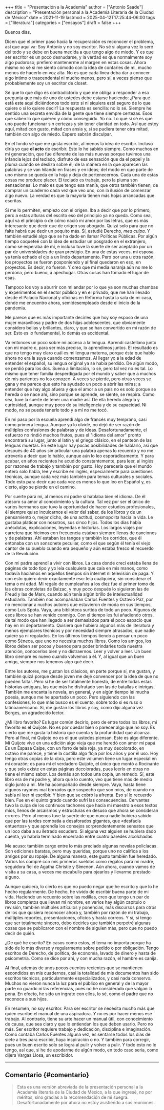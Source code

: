 +++
title = "Presentación a la Academia"
author = ["Antonio Saade"]
description = "Presentación personal a la Academia Literaria de la Ciudad de México"
date = 2021-11-19
lastmod = 2025-04-12T17:25:44-06:00
tags = ["literatura"]
categories = ["ensayos"]
draft = false
+++

Buenos días.

Dicen que el primer paso hacia la recuperación es reconocer el problema, así que aquí va: Soy Antonio y no soy escritor. No sé si alguna vez lo seré del todo y se debe en buena medida a que tengo algo de miedo. Y es que ser escritor es un poco desnudarse, y la verdad es que normalmente soy algo pudoroso; prefiero mantenerme al margen en estas cosas. Ahora mismo no sé si me siento cómodo con la idea de contarles de mi, mucho menos de hacerlo en voz alta. No es que cada línea deba dar a conocer algo íntimo o trascendental ni mucho menos, pero sí, a veces pienso que probablemente soy un escritor de closet.

Sé que lo que digo es contradictorio y que me obliga a responder a esa pregunta que más de uno de ustedes debe estarse haciendo: ¿Para qué está este aquí diciéndonos todo esto si ni siquiera está seguro de lo que quiere o si lo quiere decir? La respuesta es sencilla: no lo sé. Siempre he sentido una secreta envidia de la gente que tiene siempre certezas. Esos que saben lo que quieren y cómo conseguirlo. Yo no. Lo que sí sé es que uno puede funcionar sin certezas y sin tener claridad en todo. Así que estoy aquí, mitad con gusto, mitad con ansia y, si se pudiera tener otra mitad, también con algo de miedo. Espero sabrán disculpar.

En el fondo sé que me gusta escribir, al menos la idea de escribir. Incluso diría yo que **el acto** de escribir. Esto lo he sabido siempre. Como muchos en mi generación, que fue diferente de las más nuevas porque tuvimos una infancia lejos del teclado, disfruto de esa sensación que da el papel y la pluma cuando se desliza sobre él; de la manera en la que aparecen las palabras y se van hilando en frases y en ideas; del modo en que parte de uno mismo se queda en la hoja y deja de pertenecernos. Cada una de estas cosas me produce placer. El teclado es trabajo, pero la pluma son sensaciones. Lo malo es que tengo esa manía, que otros también tienen, de comprar un cuaderno cada vez que veo uno, con la ilusión de comenzar algo nuevo. La verdad es que la mayoría tienen más hojas arrancadas que escritas.

Si me lo permiten, empiezo con el origen. Iba a decir que por lo primero, pero a estas alturas del escrito eso del principio ya no queda. Como sea, aquí va el principio o de cómo nació mi amor por las letras, que es más interesante que decir que de origen soy abogado. Quizá solo para que no falte habrá que decir un poquito más. Sí, estudié Derecho, _mea culpa_. Y también estudié algo que se ha dado en llamar Políticas Públicas. Por algún tiempo coqueteé con la idea de estudiar un posgrado en el extranjero, como se esperaba de mí, e incluso tuve la suerte de ser aceptado por un par de universidades de gran prestigio. En una de estas veces, mi esposa ya tenía echado el ojo a un lindo departamento. Pero por una u otra razón, los proyectos se fueron posponiendo y al final quedaron en eso, en proyectos. Es decir, no fueron. Y creo que mi media naranja aún no me lo perdona, pero bueno, a apechugar. Otras cosas han tomado el lugar de esas.

Tampoco los voy a aburrir con mi andar por lo que ya son muchas chambas y experimentos en el sector público y en el privado, que me han llevado desde el Palacio Nacional y oficinas en Reforma hasta la sala de mi casa, donde me encuentro ahora, semidesempleado desde el inicio de la pandemia.

Me parece que es más importante decirles que hoy soy esposo de una mujer maravillosa y padre de dos hijas adolescentes, que obviamente considero bellas y brillantes, claro, y que se han convertido en mi razón de ser. Esto es lo fundamental, lo demás es accidental.

Va entonces un poco sobre mi acceso a la lengua. Aprendí castellano junto con mi madre o, para ser más preciso, lo aprendimos juntos. El resultado es que no tengo muy claro cuál es mi lengua materna, porque ésta que hablo ahora no era la suya cuando comenzamos. Al llegar yo a la edad de entender el español, su lengua original ya se había perdido. De algún modo, se perdió para los dos. Suena a limitación, lo sé, pero tal vez no es tal. Lo mismo que tener familia desperdigada por el mundo y saber que a muchos de mis parientes no los conozco. A veces se pierde, pero otras veces se gana y me parece que esto ha ayudado un poco a abrir las miras; a entender que hay algo afuera y que el amor a un país no es solo porque se hereda o se nace ahí, sino porque se aprende, se siente, se respira. Como sea, tuve la suerte de tener una madre así. De ella heredo alegría y curiosidad, aunque muy poco de su inteligencia y de su capacidad. Ni modo, no se puede tenerlo todo y a mí no me tocó.

En mi paso por la escuela aprendí algo de francés muy temprano, casi como primera lengua. Aunque ya lo olvidé, no dejó de ser razón de múltiples confusiones de palabras y de ideas. Desafortunadamente, el esfuerzo no rindió muchos frutos, pues el "idioma del amor" pronto encontrará su lugar, junto al latín y el griego clásico, en el panteón de las lenguas muertas. En este lugar hay pocas posibilidades de hablarlo, así que después de 40 años sin articular una palabra apenas lo recuerdo y no me atrevería a decir que lo hablo, aunque aún lo leo esporádicamente. Y para acabar, en años recientes he acudido constantemente, para leer, al inglés por razones de trabajo y también por gusto. Hoy parecería que el mundo entero solo habla, lee y escribe en inglés, especialmente para cuestiones técnicas, aunque cada vez más también para temas culturales y sociales. Todo esto para decir que cada vez es menos lo que leo en Español y, es cierto, algo se pierde en el camino.

Por suerte para mí, al menos mi padre sí hablaba bien el idioma. De él atesoro su amor al conocimiento y la cultura. Tal vez por ser el único de varios hermanos que tuvo la oportunidad de hacer estudios profesionales, él siempre quiso inculcarnos el valor del saber, de los libros y de un pensamiento o, mejor dicho, de una actitud, cosmopolita hacia la vida. Le gustaba platicar con nosotros, sus cinco hijos. Todos los días había anécdotas, explicaciones, leyendas e historias. Los largos viajes por carretera que hicimos con frecuencia estaban siempre llenos de canciones y de palabras. Ahí estaban los tangos y también los corridos, que él entonaba con un sonsonete peculiar, como el que según él tenía el viejo cantor de su pueblo cuando era pequeño y aún estaba fresco el recuerdo de la Revolución.

Con mi padre aprendí a vivir con libros. La casa donde crecí estaba llena de páginas de todo tipo y yo leía cualquiera que caía en mis manos, como todavía hacíamos en aquellos tiempos sin internet ni televisión de paga. Y con esto quiero decir exactamente eso: leía cualquiera, sin considerar el tema o mi edad. Mi regalo de cumpleaños a los diez fue el primer tomo de las obras completas de Balzac, y muy poco después lo siguieron las de Freud y las de Marx, cuando aún tenía algún brillo de intelectualidad estudiarlo. También nos acompañaban Carlos Fuentes y Octavio Paz, por no mencionar a nuchos autores que estuvieron de moda en sus tiempos, como Luis Spota. Vaya, una biblioteca surtida de todo un poco. Algunos de esos libros se han venido conmigo. Con el tiempo les fui añadiendo otros, de tal modo que han llegado a ser demasiados para el poco espacio que hay en mi departamento. Quisiera que hubiera algunos más de literatura y menos ejemplares técnicos y por necesidad siempre atrasados, que nadie quiere ya ni regalados. En los últimos tiempos tiendo a pensar un poco como Séneca, que uno no necesita muchos libros. Como los amigos, los libros deben ser pocos y buenos para poder brindarles toda nuestra atención, conocerlos bien y no distraernos. Leer y volver a leer. Un buen libro siempre es nuevo cuando volvemos a él. Y, al igual que un buen amigo, siempre nos tenemos algo qué decir.

Entre los autores, me gustan los clásicos, en parte porque sí, me gustan, y también quizá porque desde joven me dejé convencer por la idea de que no pueden faltar. Pero si he de ser totalmente honesto, de entre todas estas historias antiguas, las que más he disfrutado son las de batallas e intrigas. También me encanta la novela, en general, y en algún tiempo leí mucha poesía, aunque me he apartado un poco. Pero siguiendo con las confesiones, lo que más busco es el cuento, sobre todo si es ruso o latinoamericano. Sí, me gustan los libros y soy, como dijo alguna vez Borges, un agradecido lector.

¿Mi libro favorito? Es lugar común decirlo, pero de entre todos los libros, mi favorito es el Quijote. No es por quedar bien o parecer algo que no soy. Es cierto que me gusta la historia que cuenta y la profundidad que alcanza. Pero al final, mi Quijote no es el que ustedes piensan. Este es algo diferente. Mi Quijote vive en una edición algo vieja que me heredó con amor mi papá. Es un Espasa Calpe, con un forro de tela roja, ya muy decolorado, en octavo me parece, y tiene la costilla algo floja por los años y por el uso. Hoy tengo otras copias de la obra, pero este volumen tiene un lugar especial en mi corazón; es para mí el verdadero Quijote, el único que montó a Rocinante y que solo existe en estas páginas decoloradas, pues leerlo en otras no tiene el mismo sabor. Los demás son todos una copia, un remedo. Sí, este libro era de mi padre y, ahora que lo cuento, veo que tiene más de medio siglo junto a mí. Me ha acompañado desde siempre. Vaya, hasta tiene algunos rayones mal borrados que sospecho que son míos, de cuando no sabía ni leer ni escribir. Y bien que se cobró la afrenta. Eso sí lo recuerdo bien. Fue en el quinto grado cuando sufrí las consecuencias. Cervantes tuvo la culpa de los continuos tachones que hacía mi maestro a esos textos míos, llenos de arcaísmos y estructuras en desuso que ahora se consideran errores. Pero al menos tuve la suerte de que nunca nadie hubiera sabido que por las tardes combatía a desaforados gigantes, que «desfacía entuertos» y que aprendía los consejos sorprendentemente sensatos que un loco daba a su iletrado escudero. Si alguna vez alguien se hubiera dado cuenta, yo habría terminado encerrado entre cuatro paredes alcolchadas.

Me acuso: también cargo entre lo más preciado algunas novelas policíacas. Son ediciones baratas, pero muy queridas, porque uno no califica a los amigos por su ropaje. De alguna manera, este gusto también fue heredado. Varios los compré con mis primeros sueldos como regalos para mi madre, seguidora fiel de Agatha Christie y Simenon. Aún ahora, cuando vamos de visita a su casa, a veces me escabullo para ojearlos y llevarme prestado alguno.

Aunque quisiera, lo cierto es que no puedo negar que he escrito y que lo he hecho regularmente. De hecho, he vivido de escribir buena parte de mi vida. Haciendo un recuento sobre las rodillas, creo que tengo un par de libros completos que llevan mi nombre, en varios hay algún capítulo o revisión, también múltiples artículos y ponencias, más discursos para otros de los que quisiera reconocer ahora y, también por razón de mi trabajo, múltiples reportes, presentaciones, oficios y hasta correos. Y sí, si tengo que ser totalmente sincero, debo decirles que también perpetré algunas cosas que se publicaron con el nombre de alguien más, pero que no puedo decir de quién.

¿De qué he escrito? En casos como estos, el tema no importa porque ha sido de lo más diverso y regularmente sobre pedido o por obligación. Tengo escritos de Derecho, de política, de economía, lavado de dinero y hasta de psicometría. Como se dice por ahí, y con mucha razón, el hambre es canija.

Al final, además de unos pocos cuentos recientes que se mantienen escondidos en mis cuadernos, casi la totalidad de mis documentos han sido escritos técnicos, particularmente especializados, y casi nada conservo. Muchos no vieron nunca la luz para el público en general y de la mayor parte no guardo ni las referencias, pues no he considerado que valgan la pena. En efecto, he sido un ingrato con ellos, lo sé, como el padre que no reconoce a sus hijos.

En resumen, no soy escritor. Para ser escritor se necesita mucho más que quien escribe el manual de una aspiradora. Y no es por hacer menos ese trabajo. Al contrario, tiene su arte hacer un manual útil, con conocimiento de causa, que sea claro y que lo entiendan los que deben usarlo. Pero no más. Ser escritor requiere trabajo y dedicación, disciplina e imaginación. Como contaba Carlos Fuentes alguna vez, es sentarse todos los días de siete a tres para escribir, haya inspiración o no. Y también para corregir, pues un buen escrito solo se logra al pulir y volver a pulir. Y todo esto no lo tengo, así que, si he de apodarme de algún modo, en todo caso sería, como dijera Vargas Llosa, un escribidor.

---


## Comentario {#comentario}

> Esta es una versión abreviada de la presentación personal a la Academia literaria de la Ciudad de México, a la que ingresé, no por méritos, sino gracias a la recomendación de mi suegra. Desafortunadamente por ahora no estoy asistiendo a sus reuniones.
